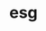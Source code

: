 ---
title: esg
seo:
  title: ESG
blocks:
  - smallHeading: 'البيئة والمجتمع والحوكمة (ESG)'
    bigHeading: الالتزام بمستقبل مستدام
    paragraph: >
      في الاتحاد الوطني لمصانع الذهب (FENOR)، نحن ملتزمون بتعزيز قطاع تعدين الذهب الحرفي وشبه الصناعي المسؤول والمستدام في موريتانيا. تعكس مبادراتنا في مجال البيئة والمجتمع والحوكمة التزامنا بالإشراف البيئي والمسؤولية الاجتماعية والحوكمة القوية، مما يضمن تأثيرًا إيجابيًا على صناعتنا ومجتمعاتنا.
    _template: textBoxWithImage
  - smallHeading: المسؤولية البيئية
    bigHeading: >-
      تعطي FENOR الأولوية لممارسات التعدين المستدامة لتقليل التأثير البيئي
    image: /5.jpg
    listItems:
      - text: >-
          نقل أكثر من 1.5 مليون طن من النفايات التعدينية السامة بعيدًا عن المناطق الحضرية في شامي وزويرات.
        icon: /crown.png
      - text: >-
          التخفيف الاستباقي: ملتزمون بتقليل التأثيرات البيئية لأنشطة التعدين والإبلاغ عن الانتهاكات التي تضر بالسلامة البيئية للسلطات المختصة.
        icon: /crown.png
      - text: >-
          التزام الشركات الأعضاء بمعايير السلامة البيئية مع احترام المسؤولية الاجتماعية وفقًا للوائح المقبولة عالميًا.
        icon: /crown.png
        showButton: false
    _template: textBoxWithList
  - smallHeading: التأثير الاجتماعي
    bigHeading: >-
      ندعم بنشاط المجتمعات في المناطق التي نعمل فيها، مساهمين في التنمية المحلية والرفاهية
    image: /1.jpg
    listItems:
      - text: >-
          رعاية بطولة رياضية في زويرات لتعزيز مشاركة الشباب والتماسك الاجتماعي
        icon: /crown.png
      - text: دمج أكثر من 50 خريجًا حديثًا في الهندسة في سوق العمل.
        icon: /crown.png
      - text: >-
          دعم مشاريع التنمية وتوزيع المساعدات الاجتماعية على السكان المحليين.
        icon: /crown.png
      - text: 'خلق أكثر من 1000 وظيفة مباشرة و30,000 وظيفة غير مباشرة.'
        icon: /crown.png
    _template: textBoxWithList
  - smallHeading: الحوكمة والمناصرة
    bigHeading: >-
      تضمن FENOR تمثيلًا قويًا وممارسات أخلاقية لحماية مصالح أصحاب المصلحة لدينا:
    image: /4.jpg
    listItems:
      - text: >-
          مناصرة أصحاب المصلحة: تمثيل المستثمرين وأصحاب المصلحة في القطاع أمام السلطات، وضمان التمثيل العادل والدفاع عن مصالحهم المادية والمعنوية لتعزيز قطاع تعدين منظم.
        icon: /crown.png
      - text: >-
          القوة المؤسسية: تعزيز الحوكمة من خلال الانضمام إلى الاتحاد الوطني لأصحاب العمل، وتوسيع نفوذنا داخل الدوائر الاقتصادية الوطنية.
        icon: /crown.png
    _template: textBoxWithList
  - smallHeading: المساهمات الاقتصادية
    bigHeading: قيادة الطريق للتنمية في موريتانيا
    image: /unsplash_xyPxcqh8Tt8.png
    listItems:
      - text: >-
          مستثمرون من تسعة بلدان مشاركون: الهند، تركيا، المملكة العربية السعودية، قطر، مصر، المغرب، السودان، اليمن، وموريتانيا.
        icon: /crown.png
      - text: حجم الإيرادات يتجاوز 500 مليون دولار.
        icon: /crown.png
      - text: إنتاج أكثر من 8 أطنان من الذهب.
        icon: /crown.png
      - text: حجم الاستثمار يتجاوز 100 مليون دولار.
        icon: /crown.png
    _template: textBoxWithList
---